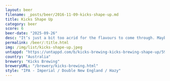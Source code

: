 ```yaml
---
layout: beer
filename: _posts/beer/2016-11-09-kicks-shape-up.md
title: Kicks Shape Up
category: beer
score: 6
beer-date: "2025-09-26"
desc: "It’s just a bit too acrid for the flavours to come through. Maybe it’s been in the fridge too long. It got better towards the end"
permalink: /beer/:title.html
img: /img/list/kicks-shape-up.jpeg
untappd: "https://untappd.com/b/kicks-brewing-kicks-brewing-shape-up/5994677"
country: "Australia"
brewery: "Kicks Brewing"
breweryURL: "/brewery/kicks-brewing.html"
style: "IPA - Imperial / Double New England / Hazy"
---
```

